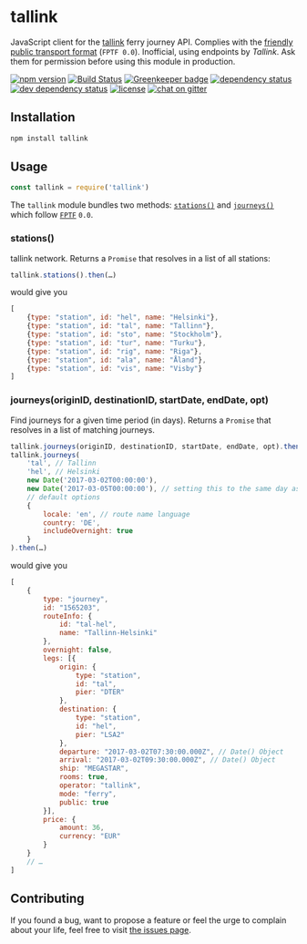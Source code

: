 # tallink

JavaScript client for the [tallink](https://tallink.com) ferry journey API. Complies with the [friendly public transport format](https://github.com/public-transport/friendly-public-transport-format) (`FPTF 0.0`). Inofficial, using endpoints by *Tallink*. Ask them for permission before using this module in production.

[![npm version](https://img.shields.io/npm/v/tallink.svg)](https://www.npmjs.com/package/tallink)
[![Build Status](https://travis-ci.org/juliuste/tallink.svg?branch=master)](https://travis-ci.org/juliuste/tallink)
[![Greenkeeper badge](https://badges.greenkeeper.io/juliuste/tallink.svg)](https://greenkeeper.io/)
[![dependency status](https://img.shields.io/david/juliuste/tallink.svg)](https://david-dm.org/juliuste/tallink)
[![dev dependency status](https://img.shields.io/david/dev/juliuste/tallink.svg)](https://david-dm.org/juliuste/tallink#info=devDependencies)
[![license](https://img.shields.io/github/license/juliuste/tallink.svg?style=flat)](LICENSE)
[![chat on gitter](https://badges.gitter.im/juliuste.svg)](https://gitter.im/juliuste)

## Installation

```sh
npm install tallink
```

## Usage

```js
const tallink = require('tallink')
```

The `tallink` module bundles two methods: [`stations()`](#stations) and [`journeys()`](#journeysoriginid-destinationid-startdate-enddate-opt) which follow [`FPTF`](https://github.com/public-transport/friendly-public-transport-format) `0.0`.

### stations()

tallink network. Returns a `Promise` that resolves in a list of all stations:

```js
tallink.stations().then(…)
```

would give you

```js
[
	{type: "station", id: "hel", name: "Helsinki"},
	{type: "station", id: "tal", name: "Tallinn"},
	{type: "station", id: "sto", name: "Stockholm"},
	{type: "station", id: "tur", name: "Turku"},
	{type: "station", id: "rig", name: "Riga"},
	{type: "station", id: "ala", name: "Åland"},
	{type: "station", id: "vis", name: "Visby"}
]
```

### journeys(originID, destinationID, startDate, endDate, opt)

Find journeys for a given time period (in days). Returns a `Promise` that resolves in a list of matching journeys.

```js
tallink.journeys(originID, destinationID, startDate, endDate, opt).then(…)
tallink.journeys(
	'tal', // Tallinn
	'hel', // Helsinki
	new Date('2017-03-02T00:00:00'),
	new Date('2017-03-05T00:00:00'), // setting this to the same day as startDate would give you results for a single day
	// default options
	{
		locale: 'en', // route name language
		country: 'DE',
		includeOvernight: true
	}
).then(…)
```

would give you

```js
[
	{
		type: "journey",
		id: "1565203",
		routeInfo: {
			id: "tal-hel",
			name: "Tallinn-Helsinki"
		},
		overnight: false,
		legs: [{
			origin: {
				type: "station",
				id: "tal",
				pier: "DTER"
			},
			destination: {
				type: "station",
				id: "hel",
				pier: "LSA2"
			},
			departure: "2017-03-02T07:30:00.000Z", // Date() Object
			arrival: "2017-03-02T09:30:00.000Z", // Date() Object
			ship: "MEGASTAR",
			rooms: true,
			operator: "tallink",
			mode: "ferry",
			public: true
		}],
		price: {
			amount: 36,
			currency: "EUR"
		}
	}
	// …
]
```

## Contributing

If you found a bug, want to propose a feature or feel the urge to complain about your life, feel free to visit [the issues page](https://github.com/juliuste/tallink/issues).
